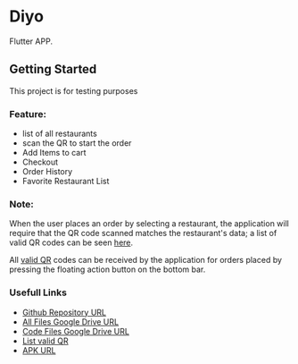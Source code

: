 # Diyo

Flutter APP.

## Getting Started
This project is for testing purposes

### Feature:
- list of all restaurants
- scan the QR to start the order
- Add Items to cart
- Checkout
- Order History
- Favorite Restaurant List

### Note:
When the user places an order by selecting a restaurant, the application will require that the QR code scanned matches the restaurant's data; a list of valid QR codes can be seen [here](https://drive.google.com/drive/folders/1xRRFaRs_20b0gYVab5__ezQwr5qzM_tK?usp=sharing).

All [valid QR](https://drive.google.com/drive/folders/1xRRFaRs_20b0gYVab5__ezQwr5qzM_tK?usp=sharing) codes can be received by the application for orders placed by pressing the floating action button on the bottom bar.

### Usefull Links
- [Github Repository URL](https://github.com/reynaldiRepo/diyo-test)
- [All Files Google Drive URL](https://drive.google.com/drive/folders/1jnPYOy6gY-OKoWdsN71wgf5it0ln-8JD?usp=sharing)
- [Code Files Google Drive URL](https://drive.google.com/drive/folders/1jnPYOy6gY-OKoWdsN71wgf5it0ln-8JD?usp=sharing)
- [List valid QR](https://drive.google.com/drive/folders/1xRRFaRs_20b0gYVab5__ezQwr5qzM_tK?usp=sharing)
- [APK URL](https://drive.google.com/file/d/1UtvykWh3EoaJ8KUHFILLEx7HqDH-EbZB/view?usp=sharing)